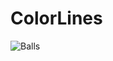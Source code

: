 # ColorLines
![Balls](https://user-images.githubusercontent.com/97848669/149734279-ef17a2b1-bef0-4bdc-9cb7-d5b6367db3b9.jpg)
